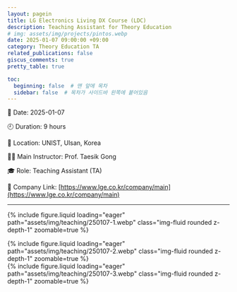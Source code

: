 ```yaml
---
layout: pagein
title: LG Electronics Living DX Course (LDC)
description: Teaching Assistant for Theory Education
# img: assets/img/projects/pintos.webp
date: 2025-01-07 09:00:00 +09:00
category: Theory Education TA
related_publications: false
giscus_comments: true
pretty_table: true

toc:
  beginning: false  # 맨 앞에 목차
  sidebar: false  # 목차가 사이드바 왼쪽에 붙어있음
---
```



📅 Date: 2025-01-07  

🕘 Duration: 9 hours  

📍 Location: UNIST, Ulsan, Korea

👨‍🏫 Main Instructor: Prof. Taesik Gong  

🎓 Role: Teaching Assistant (TA)  

🔗 Company Link: [https://www.lge.co.kr/company/main](https://www.lge.co.kr/company/main)


---


{% include figure.liquid loading="eager" path="assets/img/teaching/250107-1.webp" class="img-fluid rounded z-depth-1" zoomable=true %} 

<div class="row mt-3">
    <div class="col-sm mt-3 mt-md-0">
        {% include figure.liquid loading="eager" path="assets/img/teaching/250107-2.webp" class="img-fluid rounded z-depth-1" zoomable=true %}
    </div>
    <div class="col-sm mt-3 mt-md-0">
        {% include figure.liquid loading="eager" path="assets/img/teaching/250107-3.webp" class="img-fluid rounded z-depth-1" zoomable=true %}
    </div>
</div>